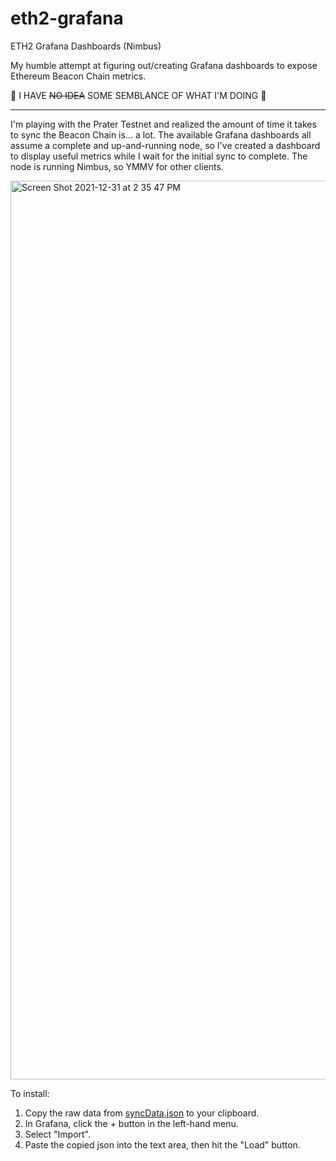 # eth2-grafana
ETH2 Grafana Dashboards (Nimbus)

My humble attempt at figuring out/creating Grafana dashboards to expose Ethereum Beacon Chain metrics.

🚨 I HAVE ~~NO IDEA~~ SOME SEMBLANCE OF WHAT I'M DOING 🚨

---

I'm playing with the Prater Testnet and realized the amount of time it takes to sync the Beacon Chain is... a lot. The available Grafana dashboards all assume a complete and up-and-running node, so I've created a dashboard to display useful metrics while I wait for the initial sync to complete. The node is running Nimbus, so YMMV for other clients.

<img width="1438" alt="Screen Shot 2021-12-31 at 2 35 47 PM" src="https://user-images.githubusercontent.com/1364262/147837339-a9d3f0bc-5019-4fd9-b6ce-eb0c5f393ac4.png">

To install:
1. Copy the raw data from [syncData.json](https://github.com/EvilJordan/eth2-grafana/blob/main/syncData.json) to your clipboard.
2. In Grafana, click the + button in the left-hand menu.
3. Select "Import".
4. Paste the copied json into the text area, then hit the "Load" button.
